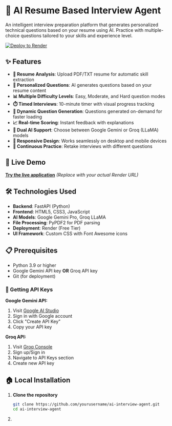 # 🤖 AI Resume Based Interview Agent

An intelligent interview preparation platform that generates personalized technical questions based on your resume using AI. Practice with multiple-choice questions tailored to your skills and experience level.

[![Deploy to Render](https://render.com/images/deploy-to-render-button.svg)](https://render.com)

## ✨ Features

- **📄 Resume Analysis**: Upload PDF/TXT resume for automatic skill extraction
- **🎯 Personalized Questions**: AI generates questions based on your resume content
- **📊 Multiple Difficulty Levels**: Easy, Moderate, and Hard question modes
- **⏱️ Timed Interviews**: 10-minute timer with visual progress tracking
- **🎲 Dynamic Question Generation**: Questions generated on-demand for faster loading
- **📈 Real-time Scoring**: Instant feedback with explanations
- **🧠 Dual AI Support**: Choose between Google Gemini or Groq (LLaMA) models
- **📱 Responsive Design**: Works seamlessly on desktop and mobile devices
- **🔄 Continuous Practice**: Retake interviews with different questions

## 🚀 Live Demo

[**Try the live application**](https://ai-interview-mcq-based-agent.onrender.com/) *(Replace with your actual Render URL)*

## 🛠️ Technologies Used

- **Backend**: FastAPI (Python)
- **Frontend**: HTML5, CSS3, JavaScript
- **AI Models**: Google Gemini Pro, Groq LLaMA
- **File Processing**: PyPDF2 for PDF parsing
- **Deployment**: Render (Free Tier)
- **UI Framework**: Custom CSS with Font Awesome icons

## 📋 Prerequisites

- Python 3.9 or higher
- Google Gemini API key **OR** Groq API key
- Git (for deployment)

### 🔑 Getting API Keys

**Google Gemini API:**
1. Visit [Google AI Studio](https://makersuite.google.com/app/apikey)
2. Sign in with Google account
3. Click "Create API Key"
4. Copy your API key

**Groq API:**
1. Visit [Groq Console](https://console.groq.com/)
2. Sign up/Sign in
3. Navigate to API Keys section
4. Create new API key

## 🏠 Local Installation

1. **Clone the repository**
   ```bash
   git clone https://github.com/yourusername/ai-interview-agent.git
   cd ai-interview-agent
   ```
2. 
